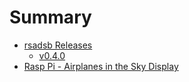 # Summary

- [rsadsb Releases](./rsadsb_releases.md)
	- [v0.4.0](./v0.4.0.md)
- [Rasp Pi - Airplanes in the Sky Display]()

